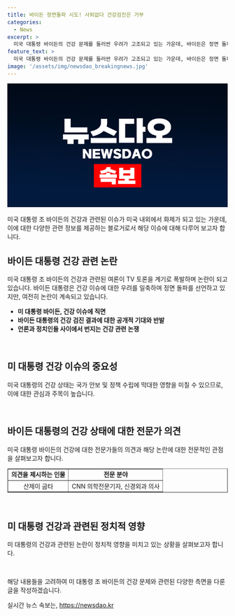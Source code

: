```yaml
---
title: 바이든 정면돌파 시도! 사퇴없다 건강검진은 거부
categories:
  - News
excerpt: >
  미국 대통령 바이든의 건강 문제를 둘러싼 우려가 고조되고 있는 가운데, 바이든은 정면 돌파를 선언하며 건강 검진 결과를 공개할 의지는 없다고 밝혔습니다. 그러나 미 언론은 여러 건강상 우려를 제기하고 있으며, 민주당 의원들도 사퇴를 요구하는 움직임이 나타나고 있습니다. 바이든은 건재함을 과시하기 위해 다음주 나토 정상회의에 참석할 예정이라고 합니다. (150자)
feature_text: >
  미국 대통령 바이든의 건강 문제를 둘러싼 우려가 고조되고 있는 가운데, 바이든은 정면 돌파를 선언하며 건강 검진 결과를 공개할 의지는 없다고 밝혔습니다. 그러나 미 언론은 여러 건강상 우려를 제기하고 있으며, 민주당 의원들도 사퇴를 요구하는 움직임이 나타나고 있습니다. 바이든은 건재함을 과시하기 위해 다음주 나토 정상회의에 참석할 예정이라고 합니다. (150자)
image: '/assets/img/newsdao_breakingnews.jpg'
---
```


<p><img src="/assets/img/newsdao_breakingnews.jpg" alt="cryptoinkorea 속보" /></p>

<p>미국 대통령 조 바이든의 건강과 관련된 이슈가 미국 내외에서 화제가 되고 있는 가운데, 이에 대한 다양한 관련 정보를 제공하는 블로거로서 해당 이슈에 대해 다루어 보고자 합니다.</p>

<h2 data-ke-size="size26">바이든 대통령 건강 관련 논란</h2>

<p>미국 대통령 조 바이든의 건강과 관련된 여론이 TV 토론을 계기로 폭발하며 논란이 되고 있습니다. 바이든 대통령은 건강 이슈에 대한 우려를 일축하며 정면 돌파를 선언하고 있지만, 여전히 논란이 계속되고 있습니다.</p>

<ul>
  <li><b>미 대통령 바이든, 건강 이슈에 직면</b></li>
  <li><b>바이든 대통령의 건강 검진 결과에 대한 공개적 기대와 반발</b></li>
  <li><b>언론과 정치인들 사이에서 번지는 건강 관련 논쟁</b></li>
</ul>

<p data-ke-size="size16">&nbsp;</p>

<h2 data-ke-size="size26">미 대통령 건강 이슈의 중요성</h2>

<p>미국 대통령의 건강 상태는 국가 안보 및 정책 수립에 막대한 영향을 미칠 수 있으므로, 이에 대한 관심과 주목이 높습니다.</p>

<p data-ke-size="size16">&nbsp;</p>

<h2 data-ke-size="size26">바이든 대통령의 건강 상태에 대한 전문가 의견</h2>

<p>미국 대통령 바이든의 건강에 대한 전문가들의 의견과 해당 논란에 대한 전문적인 관점을 살펴보고자 합니다.</p>

<table style="width: 100%;" border="1">
<tbody>
<tr>
<td style="text-align: center; height: 17px;"><b>의견을 제시하는 인물</b></td>
<td style="text-align: center; height: 17px;"><b>전문 분야</b></td>
</tr>
<tr>
<td style="text-align: center; height: 17px;">산제이 굽타</td>
<td style="text-align: center; height: 17px;">CNN 의학전문기자, 신경외과 의사</td>
</tr>
</tbody>
</table>

<p data-ke-size="size16">&nbsp;</p>

<h2 data-ke-size="size26">미 대통령 건강과 관련된 정치적 영향</h2>

<p>미 대통령의 건강과 관련된 논란이 정치적 영향을 미치고 있는 상황을 살펴보고자 합니다.</p>

<p data-ke-size="size16">&nbsp;</p>

<p>해당 내용들을 고려하여 미 대통령 조 바이든의 건강 문제와 관련된 다양한 측면을 다룬 글을 작성하겠습니다.</p>
실시간 뉴스 속보는, <a href="https://newsdao.kr" rel="dofollow">https://newsdao.kr</a>


